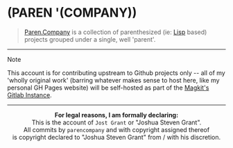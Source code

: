 # (PAREN '(COMPANY))
> [Paren.Company](https://parencompany.github.io) is a collection of parenthesized (ie: [Lisp](https://en.wikipedia.org/wiki/Lisp_(programming_language)) based) projects grouped under a single, well 'parent'.

--- 

> [!NOTE]  
> This account is for contributing upstream to Github projects only -- all of my 'wholly original work' (barring whatever makes sense to host here, like my personal GH Pages website) will be self-hosted as part of the [Magkit's](https://magkit.software) [Gitlab Instance](https://github.com).

---
<div align="center">

**For legal reasons, I am formally declaring:**  
This is the account of `Jost Grant` or "Joshua Steven Grant".  
All commits by `parencompany` and with copyright assigned thereof  
is copyright declared to "Joshua Steven Grant" from / with his discretion.

</div>

